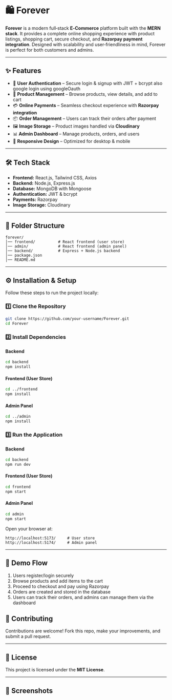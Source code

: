 # 🛍️ Forever

**Forever** is a modern full‑stack **E‑Commerce** platform built with the **MERN stack**. It provides a complete online shopping experience with product listings, shopping cart, secure checkout, and **Razorpay payment integration**. Designed with scalability and user‑friendliness in mind, Forever is perfect for both customers and admins.

---

## ✨ Features

* 👤 **User Authentication** – Secure login & signup with JWT + bcrypt also google login using googleOauth
* 🛒 **Product Management** – Browse products, view details, and add to cart
* 💳 **Online Payments** – Seamless checkout experience with **Razorpay integration**
* 📦 **Order Management** – Users can track their orders after payment
* 🖼 **Image Storage** – Product images handled via **Cloudinary**
* 📊 **Admin Dashboard** – Manage products, orders, and users
* 📱 **Responsive Design** – Optimized for desktop & mobile

---

## 🛠 Tech Stack

* **Frontend:** React.js, Tailwind CSS, Axios
* **Backend:** Node.js, Express.js
* **Database:** MongoDB with Mongoose
* **Authentication:** JWT & bcrypt
* **Payments:** Razorpay
* **Image Storage:** Cloudinary

---

## 📂 Folder Structure

```
forever/
│── frontend/          # React frontend (user store)
│── admin/             # React frontend (admin panel)
│── backend/           # Express + Node.js backend
│── package.json
│── README.md
```

---

## ⚙️ Installation & Setup

Follow these steps to run the project locally:

### 1️⃣ Clone the Repository

```bash
git clone https://github.com/your-username/Forever.git
cd Forever
```

### 2️⃣ Install Dependencies

#### Backend

```bash
cd backend
npm install
```

#### Frontend (User Store)

```bash
cd ../frontend
npm install
```

#### Admin Panel

```bash
cd ../admin
npm install
```

### 3️⃣ Run the Application

#### Backend

```bash
cd backend
npm run dev
```

#### Frontend (User Store)

```bash
cd frontend
npm start
```

#### Admin Panel

```bash
cd admin
npm start
```

Open your browser at:

```
http://localhost:5173/     # User store
http://localhost:5174/     # Admin panel 
```

---

## 🎥 Demo Flow

1. Users register/login securely
2. Browse products and add items to the cart
3. Proceed to checkout and pay using Razorpay
4. Orders are created and stored in the database
5. Users can track their orders, and admins can manage them via the dashboard



## 🤝 Contributing

Contributions are welcome! Fork this repo, make your improvements, and submit a pull request.

---

## 📜 License

This project is licensed under the **MIT License**.

---

## 📸 Screenshots
